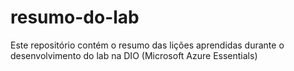 # resumo-do-lab
Este repositório contém o resumo das lições aprendidas durante o desenvolvimento do lab na DIO (Microsoft Azure Essentials)
